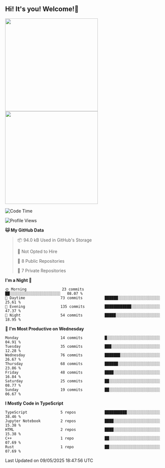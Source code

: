 ## Hi! It's you! Welcome!👋
<p align="left">  
  <img src="https://github-readme-stats.vercel.app/api/top-langs/?username=Shanshuimei&theme=transparent&hide_border=true" style="height: 300px;" />  
  <img src="https://github-readme-stats.vercel.app/api/wakatime?username=Shanshuimei&theme=transparent&hide_border=true&layout=compact&langs_count=22" style="height: 300px;" />
</p>

<!--START_SECTION:waka-->
![Code Time](http://img.shields.io/badge/Code%20Time-278%20hrs%2010%20mins-blue)

![Profile Views](http://img.shields.io/badge/Profile%20Views-23-blue)

**🐱 My GitHub Data** 

> 📦 94.0 kB Used in GitHub's Storage 
 > 
> 🚫 Not Opted to Hire
 > 
> 📜 8 Public Repositories 
 > 
> 🔑 7 Private Repositories 
 > 
**I'm a Night 🦉** 

```text
🌞 Morning                23 commits          ██░░░░░░░░░░░░░░░░░░░░░░░   08.07 % 
🌆 Daytime                73 commits          ██████░░░░░░░░░░░░░░░░░░░   25.61 % 
🌃 Evening                135 commits         ████████████░░░░░░░░░░░░░   47.37 % 
🌙 Night                  54 commits          █████░░░░░░░░░░░░░░░░░░░░   18.95 % 
```
📅 **I'm Most Productive on Wednesday** 

```text
Monday                   14 commits          █░░░░░░░░░░░░░░░░░░░░░░░░   04.91 % 
Tuesday                  35 commits          ███░░░░░░░░░░░░░░░░░░░░░░   12.28 % 
Wednesday                76 commits          ███████░░░░░░░░░░░░░░░░░░   26.67 % 
Thursday                 68 commits          ██████░░░░░░░░░░░░░░░░░░░   23.86 % 
Friday                   48 commits          ████░░░░░░░░░░░░░░░░░░░░░   16.84 % 
Saturday                 25 commits          ██░░░░░░░░░░░░░░░░░░░░░░░   08.77 % 
Sunday                   19 commits          ██░░░░░░░░░░░░░░░░░░░░░░░   06.67 % 
```


**I Mostly Code in TypeScript** 

```text
TypeScript               5 repos             ██████████░░░░░░░░░░░░░░░   38.46 % 
Jupyter Notebook         2 repos             ████░░░░░░░░░░░░░░░░░░░░░   15.38 % 
HTML                     2 repos             ████░░░░░░░░░░░░░░░░░░░░░   15.38 % 
C++                      1 repo              ██░░░░░░░░░░░░░░░░░░░░░░░   07.69 % 
Rust                     1 repo              ██░░░░░░░░░░░░░░░░░░░░░░░   07.69 % 
```




 Last Updated on 09/05/2025 18:47:56 UTC
<!--END_SECTION:waka-->
